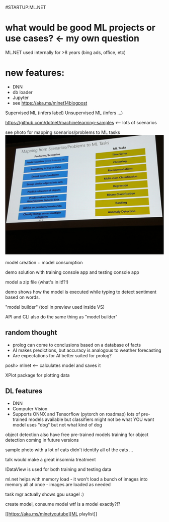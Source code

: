 #STARTUP:ML.NET
# what would be good ML projects or use cases? <- my own question

ML.NET used internally for >8 years (bing ads, office, etc)

# new features:
- DNN
- db loader
- Jupyter
- see https://aka.ms/mlnet14blogpost

Supervised ML (infers label)
Unsupervised ML (infers ...)

https://github.com/dotnet/machinelearning-samples <-- lots of scenarios

see photo for mapping scenarios/problems to ML tasks
![Resources](ml-tasks.jpg)

model creation + model consumption

demo solution with training console app and testing console app

model a zip file (what's in it!?!)

demo shows how the model is executed while typing to detect sentiment based on words.

"model builder" (tool in preview used inside VS)

API and CLI also do the same thing as "model builder"

## random thought
- prolog can come to conclusions based on a database of facts
- AI makes predictions, but accuracy is analogous to weather forecasting
- Are expectations for AI better suited for prolog?

posh> mlnet <parameters> <-- calculates model and saves it

XPlot package for plotting data

## DL features
- DNN
- Computer Vision
- Supports ONNX and Tensorflow (pytorch on roadmap)
lots of pre-trained models available
        but classifiers might not be what YOU want
                model uses "dog" but not what kind of dog

object detection
        also have free pre-trained models
        training for object detection coming in future versions

sample photo with a lot of cats didn't identify all of the cats ...

talk would make a great insomnia treatment

IDataView is used for both training and testing data

ml.net helps with memory load - it won't load a bunch of images into memory all at once - images are loaded as needed

task mgr actually shows gpu usage! :)

create model, consume model
wtf is a model exactly?!?

[[https://aka.ms/mlnetyoutube][ML playlist]] 
 
